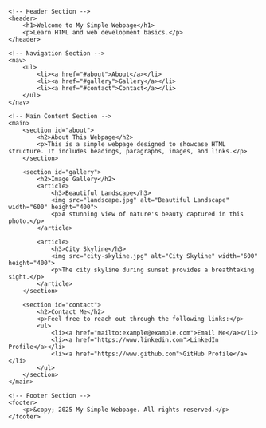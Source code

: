<!DOCTYPE html>
<html lang="en">
<head>
    <meta charset="UTF-8">
    <meta name="viewport" content="width=device-width, initial-scale=1.0">
    <meta name="description" content="A simple example of a webpage with text, images, links, and semantic HTML tags for SEO.">
    <title>Simple Webpage Example</title>
    <link rel="stylesheet" href="styles.css"> <!-- Link to external CSS file -->
</head>
<body>

    <!-- Header Section -->
    <header>
        <h1>Welcome to My Simple Webpage</h1>
        <p>Learn HTML and web development basics.</p>
    </header>

    <!-- Navigation Section -->
    <nav>
        <ul>
            <li><a href="#about">About</a></li>
            <li><a href="#gallery">Gallery</a></li>
            <li><a href="#contact">Contact</a></li>
        </ul>
    </nav>

    <!-- Main Content Section -->
    <main>
        <section id="about">
            <h2>About This Webpage</h2>
            <p>This is a simple webpage designed to showcase HTML structure. It includes headings, paragraphs, images, and links.</p>
        </section>

        <section id="gallery">
            <h2>Image Gallery</h2>
            <article>
                <h3>Beautiful Landscape</h3>
                <img src="landscape.jpg" alt="Beautiful Landscape" width="600" height="400">
                <p>A stunning view of nature's beauty captured in this photo.</p>
            </article>

            <article>
                <h3>City Skyline</h3>
                <img src="city-skyline.jpg" alt="City Skyline" width="600" height="400">
                <p>The city skyline during sunset provides a breathtaking sight.</p>
            </article>
        </section>

        <section id="contact">
            <h2>Contact Me</h2>
            <p>Feel free to reach out through the following links:</p>
            <ul>
                <li><a href="mailto:example@example.com">Email Me</a></li>
                <li><a href="https://www.linkedin.com">LinkedIn Profile</a></li>
                <li><a href="https://www.github.com">GitHub Profile</a></li>
            </ul>
        </section>
    </main>

    <!-- Footer Section -->
    <footer>
        <p>&copy; 2025 My Simple Webpage. All rights reserved.</p>
    </footer>

</body>
</html>


